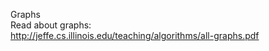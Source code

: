 Graphs<br/>
Read about graphs:<br/>
http://jeffe.cs.illinois.edu/teaching/algorithms/all-graphs.pdf
